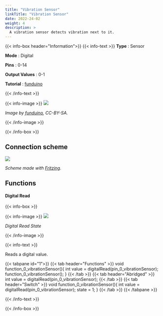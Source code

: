 ```yaml
---
title: "Vibration Sensor"
linkTitle: "Vibration Sensor"
date: 2022-24-02
weight: 4
description: >
  A vibration sensor detects vibration next to it.
---
```


{{< info-box header="Information">}}
{{< info-text >}}
  **Type** : Sensor

  **Mode** : Digital

  **Pins** : 0-14

  **Output Values** : 0-1

  **Tutorial** : [funduino](https://funduino.de/nr-38-der-vibrationssensor) 

  {{< /info-text >}}

  {{< info-image >}}
   ![](https://funduinoshop.com/media/image/7c/0b/8d/vs1.jpg)
   
   _Image by [funduino](https://funduinoshop.com/media/image/7c/0b/8d/vs1.jpg), CC-BY-SA._

  {{< /info-image >}}

{{< /info-box >}}

## Connection scheme
![](/docs/connectionplan/steckplan_vibrationsensor.png)
   
  _Scheme made with [Fritzing](https://fritzing.org/)._

## Functions

#### Digital Read

{{< info-box >}}

  {{< info-image >}}
   ![](/docs/components/vibrationsensor.png)
   
   _Digital Read State_

  {{< /info-image >}}

{{< info-text >}}

Reads a digital value.
  
  {{< tabpane id="1">}}
  {{< tab header="Functions" >}}
void function_0_vibrationSensor(){
int value = digitalRead(pin_0_vibrationSensor);
function_0_vibrationSensor();
}
  {{< /tab >}}
  {{< tab header="Abridged" >}}
int value = digitalRead(pin_0_vibrationSensor);
  {{< /tab >}}
  {{< tab header="Switch" >}}
void function_0_vibrationSensor(){
int value = digitalRead(pin_0_vibrationSensor);
state = 1;
}
  {{< /tab >}}
{{< /tabpane >}}

  {{< /info-text >}}

{{< /info-box >}}